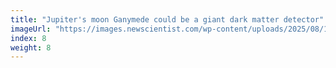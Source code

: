 ```yaml
---
title: "Jupiter's moon Ganymede could be a giant dark matter detector"
imageUrl: "https://images.newscientist.com/wp-content/uploads/2025/08/15121137/SEI_262112605.jpg?width=788"
index: 8
weight: 8
---
```

